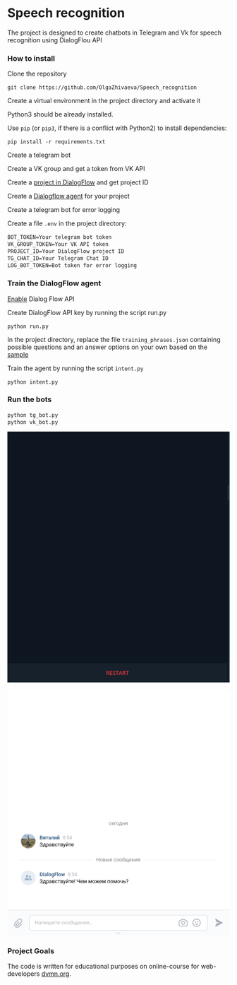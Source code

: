 # Speech recognition

The project is designed to create chatbots in Telegram and Vk for speech recognition
using DialogFlou API

### How to install

Clone the repository
```commandline
git clone https://github.com/OlgaZhivaeva/Speech_recognition
```

Create a virtual environment in the project directory and activate it

Python3 should be already installed.

Use `pip` (or `pip3`, if there is a conflict with Python2) to install dependencies:
```commandline
pip install -r requirements.txt
```

Create a telegram bot

Create a VK group and get a token from VK API

Create a [project in DialogFlow](https://cloud.google.com/dialogflow/es/docs/quick/setup) and get project ID

Create a [Dialogflow agent](https://cloud.google.com/dialogflow/es/docs/quick/build-agent) for your project

Create a telegram bot for error logging

Create a file `.env` in the project directory:

```commandline
BOT_TOKEN=Your telegram bot token
VK_GROUP_TOKEN=Your VK API token
PROJECT_ID=Your DialogFlow project ID
TG_CHAT_ID=Your Telegram Chat ID
LOG_BOT_TOKEN=Bot token for error logging
```

### Train the DialogFlow agent

[Enable](https://cloud.google.com/dialogflow/es/docs/quick/setup#api) Dialog Flow API

Create DialogFlow API key by running the script run.py
```commandline
python run.py
```

In the project directory, replace the file `training_phrases.json` containing possible questions and
an answer options on your own based on the [sample](https://github.com/OlgaZhivaeva/Speech_recognition/blob/main/training_phrases.json)

Train the agent by running the script `intent.py`
```commandline
python intent.py
```

### Run the bots

```commandline
python tg_bot.py
python vk_bot.py
```

![Example of tg bot](https://github.com/OlgaZhivaeva/Speech_recognition/blob/main/demo_tg_bot.gif)

![Example of vk bot](https://github.com/OlgaZhivaeva/Speech_recognition/blob/main/demo_vk_bot.gif)

### Project Goals

The code is written for educational purposes on online-course for web-developers [dvmn.org](https://dvmn.org/).